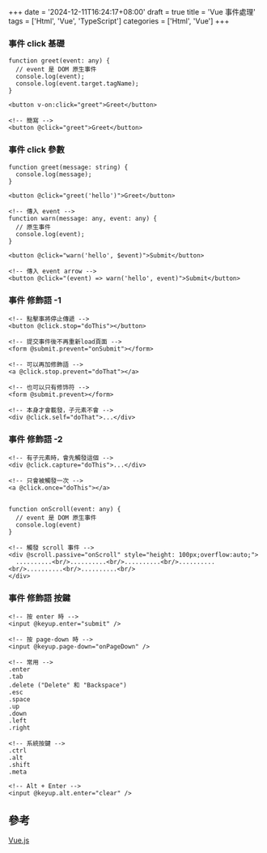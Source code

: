 +++
date = '2024-12-11T16:24:17+08:00'
draft = true
title = 'Vue 事件處理'
tags = ['Html', 'Vue', 'TypeScript']
categories = ['Html', 'Vue']
+++

### 事件 **click** 基礎
```
function greet(event: any) {
  // event 是 DOM 原生事件
  console.log(event);
  console.log(event.target.tagName);
}

<button v-on:click="greet">Greet</button>

<!-- 簡寫 -->
<button @click="greet">Greet</button>
```

### 事件 **click** 參數
```
function greet(message: string) {
  console.log(message);
}

<button @click="greet('hello')">Greet</button>

<!-- 傳入 event -->
function warn(message: any, event: any) {
  // 原生事件
  console.log(event);
}

<button @click="warn('hello', $event)">Submit</button>

<!-- 傳入 event arrow -->
<button @click="(event) => warn('hello', event)">Submit</button>
```

### 事件 修飾語 -1
```
<!-- 點擊事將停止傳遞 -->
<button @click.stop="doThis"></button>

<!-- 提交事件後不再重新load頁面 -->
<form @submit.prevent="onSubmit"></form>

<!-- 可以再加修飾語 -->
<a @click.stop.prevent="doThat"></a>

<!-- 也可以只有修饰符 -->
<form @submit.prevent></form>

<!-- 本身才會載發，子元素不會 -->
<div @click.self="doThat">...</div>
```

### 事件 修飾語 -2
```
<!-- 有子元素時，會先觸發這個 -->
<div @click.capture="doThis">...</div>

<!-- 只會被觸發一次 -->
<a @click.once="doThis"></a>


function onScroll(event: any) {
  // event 是 DOM 原生事件
  console.log(event)
}

<!-- 觸發 scroll 事件 -->
<div @scroll.passive="onScroll" style="height: 100px;overflow:auto;">
  ..........<br/>..........<br/>..........<br/>..........<br/>..........<br/>..........<br/>
</div>
```

### 事件 修飾語 按鍵
```
<!-- 按 enter 時 -->
<input @keyup.enter="submit" />

<!-- 按 page-down 時 -->
<input @keyup.page-down="onPageDown" />

<!-- 常用 -->
.enter
.tab
.delete ("Delete" 和 "Backspace")
.esc
.space
.up
.down
.left
.right

<!-- 系統按鍵 -->
.ctrl
.alt
.shift
.meta

<!-- Alt + Enter -->
<input @keyup.alt.enter="clear" />
```

## 參考
[Vue.js](https://cn.vuejs.org/guide/essentials/event-handling.html "")